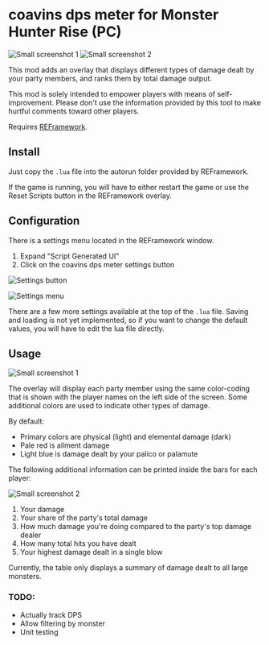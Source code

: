 # coavins dps meter for Monster Hunter Rise (PC)

![Small screenshot 1](https://i.imgur.com/8hTPG8H.png)
![Small screenshot 2](https://i.imgur.com/G5Fx7eQ.png)

This mod adds an overlay that displays different types of damage dealt by your party members, and ranks them by total damage output.

This mod is solely intended to empower players with means of self-improvement. Please don't use the information provided by this tool to make hurtful comments toward other players.

Requires [REFramework](https://github.com/praydog/REFramework).

## Install

Just copy the `.lua` file into the autorun folder provided by REFramework.

If the game is running, you will have to either restart the game or use the Reset Scripts button in the REFramework overlay.

## Configuration

There is a settings menu located in the REFramework window.
1. Expand "Script Generated UI"
2. Click on the coavins dps meter settings button

![Settings button](https://i.imgur.com/hYgwYE3.png)

![Settings menu](https://i.imgur.com/7i02AqR.png)

There are a few more settings available at the top of the `.lua` file. Saving and loading is not yet implemented, so if you want to change the default values, you will have to edit the lua file directly.

## Usage

![Small screenshot 1](https://i.imgur.com/8hTPG8H.png)

The overlay will display each party member using the same color-coding that is shown with the player names on the left side of the screen.
Some additional colors are used to indicate other types of damage.

By default:
* Primary colors are physical (light) and elemental damage (dark)
* Pale red is ailment damage
* Light blue is damage dealt by your palico or palamute

The following additional information can be printed inside the bars for each player:

![Small screenshot 2](https://i.imgur.com/G5Fx7eQ.png)

1. Your damage
2. Your share of the party's total damage
3. How much damage you're doing compared to the party's top damage dealer
4. How many total hits you have dealt
5. Your highest damage dealt in a single blow

Currently, the table only displays a summary of damage dealt to all large monsters.

### TODO:
* Actually track DPS
* Allow filtering by monster
* Unit testing
